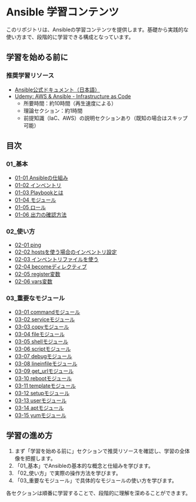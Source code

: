 # Ansible 学習コンテンツ

このリポジトリは、Ansibleの学習コンテンツを提供します。基礎から実践的な使い方まで、段階的に学習できる構成となっています。

## 学習を始める前に

### 推奨学習リソース
- [Ansible公式ドキュメント（日本語）](https://docs.ansible.com/ansible/2.9_ja/)
- [Udemy: AWS & Ansible - Infrastructure as Code](https://www.udemy.com/course/aws-ansibleinfrastructure-as-code/)
  - 所要時間：約10時間（再生速度による）
  - 理論セクション：約1時間
  - 前提知識（IaC、AWS）の説明セクションあり（既知の場合はスキップ可能）

## 目次

### 01_基本
- [01-01 Ansibleの仕組み](01_基本/01-01_仕組み.md)
- [01-02 インベントリ](01_基本/01-02_インベントリ.md)
- [01-03 Playbookとは](01_基本/01-03_Playbookとは.md)
- [01-04 モジュール](01_基本/01-04_モジュール.md)
- [01-05 ロール](01_基本/01-05_ロール.md)
- [01-06 出力の確認方法](01_基本/01-06_出力の確認方法.md)

### 02_使い方
- [02-01 ping](02_使い方/02-01_ping.md)
- [02-02 hostsを使う場合のインベントリ設定](02_使い方/02-02_hostsを使う場合のインベントリ設定.md)
- [02-03 インベントリファイルを使う](02_使い方/02-03_インベントリファイルを使う.md)
- [02-04 becomeディレクティブ](02_使い方/02-04_becomeディレクティブ.md)
- [02-05 register変数](02_使い方/02-05_register変数.md)
- [02-06 vars変数](02_使い方/02-06_vars変数.md)

### 03_重要なモジュール
- [03-01 commandモジュール](03_重要なモジュール/03-01_commandモジュール.md)
- [03-02 serviceモジュール](03_重要なモジュール/03-02_serviceモジュール.md)
- [03-03 copyモジュール](03_重要なモジュール/03-03_copyモジュール.md)
- [03-04 fileモジュール](03_重要なモジュール/03-04_fileモジュール.md)
- [03-05 shellモジュール](03_重要なモジュール/03-05_shellモジュール.md)
- [03-06 scriptモジュール](03_重要なモジュール/03-06_scriptモジュール.md)
- [03-07 debugモジュール](03_重要なモジュール/03-07_debugモジュール.md)
- [03-08 lineinfileモジュール](03_重要なモジュール/03-08_lineinfileモジュール.md)
- [03-09 get_urlモジュール](03_重要なモジュール/03-09_get_urlモジュール.md)
- [03-10 rebootモジュール](03_重要なモジュール/03-10_rebootモジュール.md)
- [03-11 templateモジュール](03_重要なモジュール/03-11_templateモジュール.md)
- [03-12 setupモジュール](03_重要なモジュール/03-12_setupモジュール.md)
- [03-13 userモジュール](03_重要なモジュール/03-13_userモジュール.md)
- [03-14 aptモジュール](03_重要なモジュール/03-14_aptモジュール.md)
- [03-15 yumモジュール](03_重要なモジュール/03-15_yumモジュール.md)

## 学習の進め方

1. まず「学習を始める前に」セクションで推奨リソースを確認し、学習の全体像を把握します。
2. 「01_基本」でAnsibleの基本的な概念と仕組みを学びます。
3. 「02_使い方」で実際の操作方法を学びます。
4. 「03_重要なモジュール」で具体的なモジュールの使い方を学びます。

各セクションは順番に学習することで、段階的に理解を深めることができます。 
